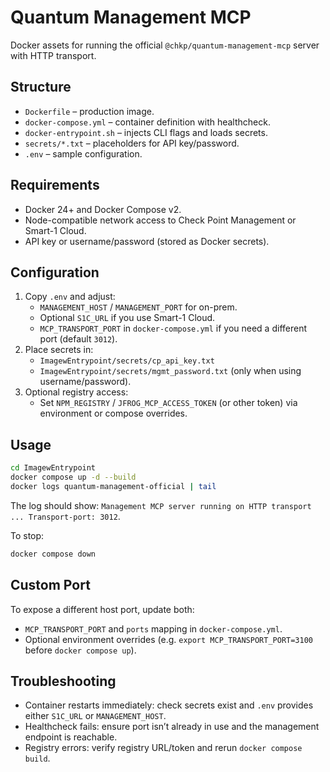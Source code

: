 # Quantum Management MCP

Docker assets for running the official `@chkp/quantum-management-mcp` server with HTTP transport.

## Structure

  - `Dockerfile` – production image.
  - `docker-compose.yml` – container definition with healthcheck.
  - `docker-entrypoint.sh` – injects CLI flags and loads secrets.
  - `secrets/*.txt` – placeholders for API key/password.
  - `.env` – sample configuration.

## Requirements

- Docker 24+ and Docker Compose v2.
- Node-compatible network access to Check Point Management or Smart-1 Cloud.
- API key or username/password (stored as Docker secrets).

## Configuration

1. Copy `.env` and adjust:
   - `MANAGEMENT_HOST` / `MANAGEMENT_PORT` for on-prem.
   - Optional `S1C_URL` if you use Smart-1 Cloud.
   - `MCP_TRANSPORT_PORT` in `docker-compose.yml` if you need a different port (default `3012`).
2. Place secrets in:
   - `ImagewEntrypoint/secrets/cp_api_key.txt`
   - `ImagewEntrypoint/secrets/mgmt_password.txt` (only when using username/password).
3. Optional registry access:
   - Set `NPM_REGISTRY` / `JFROG_MCP_ACCESS_TOKEN` (or other token) via environment or compose overrides.

## Usage

```bash
cd ImagewEntrypoint
docker compose up -d --build
docker logs quantum-management-official | tail
```

The log should show: `Management MCP server running on HTTP transport ... Transport-port: 3012`.

To stop:

```bash
docker compose down
```

## Custom Port

To expose a different host port, update both:

- `MCP_TRANSPORT_PORT` and `ports` mapping in `docker-compose.yml`.
- Optional environment overrides (e.g. `export MCP_TRANSPORT_PORT=3100` before `docker compose up`).

## Troubleshooting

- Container restarts immediately: check secrets exist and `.env` provides either `S1C_URL` or `MANAGEMENT_HOST`.
- Healthcheck fails: ensure port isn’t already in use and the management endpoint is reachable.
- Registry errors: verify registry URL/token and rerun `docker compose build`.

